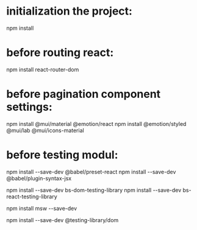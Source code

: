 # initialization the project:

npm install

# before routing react:

npm install react-router-dom

# before pagination component settings:

npm install @mui/material @emotion/react
npm install @emotion/styled @mui/lab @mui/icons-material

# before testing modul:

npm install --save-dev @babel/preset-react
npm install --save-dev @babel/plugin-syntax-jsx

npm install --save-dev bs-dom-testing-library
npm install --save-dev bs-react-testing-library

npm install msw --save-dev

npm install --save-dev @testing-library/dom
